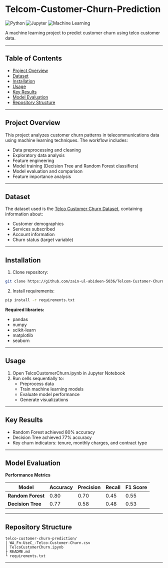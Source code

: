# Telcom-Customer-Churn-Prediction

![Python](https://img.shields.io/badge/Python-3.7%2B-blue)
![Jupyter](https://img.shields.io/badge/Jupyter-Notebook-orange)
![Machine Learning](https://img.shields.io/badge/Machine-Learning-brightgreen)

A machine learning project to predict customer churn using telco customer data.

---

## Table of Contents
- [Project Overview](#project-overview)
- [Dataset](#dataset)
- [Installation](#installation)
- [Usage](#usage)
- [Key Results](#key-results)
- [Model Evaluation](#model-evaluation)
- [Repository Structure](#repository-structure)
---

## Project Overview
This project analyzes customer churn patterns in telecommunications data using machine learning techniques. The workflow includes:

- Data preprocessing and cleaning
- Exploratory data analysis
- Feature engineering
- Model training (Decision Tree and Random Forest classifiers)
- Model evaluation and comparison
- Feature importance analysis
---

## Dataset
The dataset used is the [Telco Customer Churn Dataset](https://www.kaggle.com/blastchar/telco-customer-churn), containing information about:
- Customer demographics
- Services subscribed
- Account information
- Churn status (target variable)
---

## Installation
1. Clone repository:
```bash
git clone https://github.com/zain-ul-abideen-5036/Telcom-Customer-Churn-Prediction.git
```
2. Install requirements:
```bash
pip install -r requirements.txt
```

**Required libraries:**
- pandas
- numpy
- scikit-learn
- matplotlib
- seaborn
---

## Usage
1. Open TelcoCustomerChurn.ipynb in Jupyter Notebook
2. Run cells sequentially to:
   - Preprocess data
   - Train machine learning models
   - Evaluate model performance
   - Generate visualizations
---

## Key Results
- Random Forest achieved 80% accuracy
- Decision Tree achieved 77% accuracy
- Key churn indicators: tenure, monthly charges, and contract type
---

## Model Evaluation
**Performance Metrics**

| Model |	Accuracy	| Precision	| Recall | F1 Score |
|-------|-----------|-----------|--------|----------|
| **Random Forest** |	0.80 |	0.70 |	0.45 | 0.55 |
| **Decision Tree**	| 0.77 |	0.58 |	0.48 | 0.53 |
---

## Repository Structure
```
telco-customer-churn-prediction/
│ WA_Fn-UseC_-Telco-Customer-Churn.csv
│ TelcoCustomerChurn.ipynb
├ README.md
└ requirements.txt
```
---
